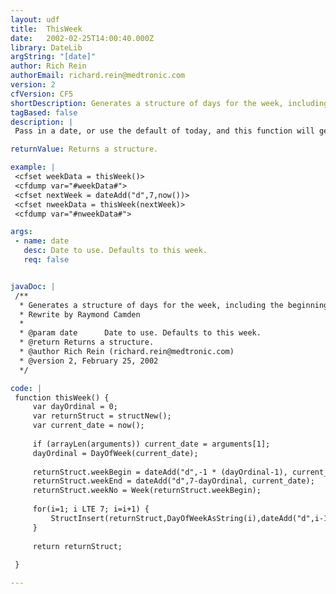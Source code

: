 ```yaml
---
layout: udf
title:  ThisWeek
date:   2002-02-25T14:00:40.000Z
library: DateLib
argString: "[date]"
author: Rich Rein
authorEmail: richard.rein@medtronic.com
version: 2
cfVersion: CF5
shortDescription: Generates a structure of days for the week, including the beginning and end of the week.
tagBased: false
description: |
 Pass in a date, or use the default of today, and this function will generate a structure containing a set of keys relevant to the week. Keys include: weekBegin, weekEnd, weekNo (week number of the year), Sunday, Monday, etc.

returnValue: Returns a structure.

example: |
 <cfset weekData = thisWeek()>
 <cfdump var="#weekData#">
 <cfset nextWeek = dateAdd("d",7,now())>
 <cfset nweekData = thisWeek(nextWeek)>
 <cfdump var="#nweekData#">

args:
 - name: date
   desc: Date to use. Defaults to this week.
   req: false


javaDoc: |
 /**
  * Generates a structure of days for the week, including the beginning and end of the week.
  * Rewrite by Raymond Camden
  * 
  * @param date      Date to use. Defaults to this week. 
  * @return Returns a structure. 
  * @author Rich Rein (richard.rein@medtronic.com) 
  * @version 2, February 25, 2002 
  */

code: |
 function thisWeek() {
     var dayOrdinal = 0;
     var returnStruct = structNew();
     var current_date = now();
     
     if (arrayLen(arguments)) current_date = arguments[1];
     dayOrdinal = DayOfWeek(current_date);
     
     returnStruct.weekBegin = dateAdd("d",-1 * (dayOrdinal-1), current_date);
     returnStruct.weekEnd = dateAdd("d",7-dayOrdinal, current_date);
     returnStruct.weekNo = Week(returnStruct.weekBegin);
     
     for(i=1; i LTE 7; i=i+1) {
         StructInsert(returnStruct,DayOfWeekAsString(i),dateAdd("d",i-1,returnStruct.weekBegin));
     }
     
     return returnStruct;
 
 }

---
```


